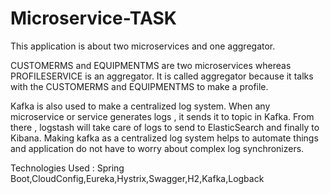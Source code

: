 # Microservice-TASK
This application is about two microservices and one aggregator. 

CUSTOMERMS and EQUIPMENTMS are two microservices whereas PROFILESERVICE is an aggregator. 
It is called aggregator because it talks with the CUSTOMERMS and EQUIPMENTMS to make a profile. 

Kafka is also used to make a centralized log system. When any microservice or service generates logs , it sends it to topic in Kafka. From there ,
logstash will take care of logs to send to ElasticSearch and finally to Kibana. Making kafka as a centralized log system helps to automate things
and application do not have to worry about complex log synchronizers. 





Technologies Used : 
Spring Boot,CloudConfig,Eureka,Hystrix,Swagger,H2,Kafka,Logback

